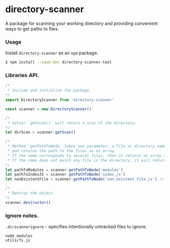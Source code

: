 # directory-scanner
A package for scanning your working directory and providing convenient ways to get paths to files.

### Usage
Install `directory-scanner` as an `npm` package.
```bash
$ npm install --save-dev directory-scanner-tool
```

### Libraries API.
```js
/*
 * Include and initialize the package.
*/
import DirectoryScanner from 'directory-scanner'

const scanner = new DirectoryScanner()

/*
 * Getter `getScan()` will return a scan of the directory. 
*/
let dirScan = scanner.getScan()

/*
 * Method `getPathToNode` takes one parameter, a file or directory name,
 * and returns the path to the files as an array.
 * If the name corresponds to several files, then it returns an array with paths.
 * If the name does not match any file in the directory, it will return an empty array.
*/
let pathToModules = scanner.getPathToNode('modules')
let pathToIndexJS = scanner.getPathToNode('index.js')
let nonExistentFile = scanner.getPathToNode('non_existent_file.js') // [] - will return an empty array

/*
 * Destroy the object.
*/
scanner.destructor()
```

### Ignore notes.
`.dirscannerignore` - specifies intentionally untracked files to ignore.
```
node_modules
utils/fs.js
```
